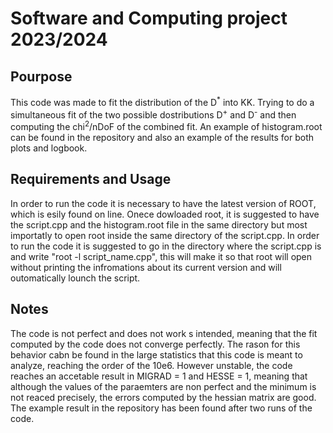 # Software and Computing project 2023/2024 #

## Pourpose ##
This code was made to fit the distribution of the D<sup>*</sup> into KK.
Trying to do a simultaneous fit of the two possible dostributions D<sup>+</sup> and D<sup>-</sup> and then computing the chi<sup>2</sup>/n<dub>DoF</sub> of the combined fit.
An example of histogram.root can be found in the repository and also an example of the results for both plots and logbook.

## Requirements and Usage ##
In order to run the code it is necessary to have the latest version of ROOT, which is esily found on line.
Onece dowloaded root, it is suggested to have the script.cpp and the histogram.root file in the same directory but most importatly to open root inside the same
directory of the script.cpp.
In order to run the code it is suggested to go in the directory where the script.cpp is and write "root -l script_name.cpp", this will make it so that root will open without 
printing the infromations about its current version and will outomatically lounch the script.

## Notes ##
The code is not perfect and does not work s intended, meaning that the fit computed by the code does not converge perfectly. The rason for this behavior cabn be found 
in the large statistics that this code is meant to analyze, reaching the order of the 10e6. 
However unstable, the code reaches an accetable result in MIGRAD = 1 and HESSE = 1, meaning that although the values of the paraemters are non perfect and the minimum is not reaced precisely, the errors computed by the hessian matrix are good. 
The example result in the repository has been found after two runs of the code.
